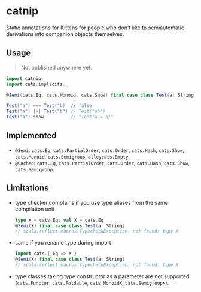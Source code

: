 # catnip

Static annotations for Kittens for people who don't like to semiautomatic
derivations into companion objects themselves.

## Usage

> Not published anywhere yet.

```scala
import catnip._
import cats.implicits._

@Semi(cats.Eq, cats.Monoid, cats.Show) final case class Test(a: String)

Test("a") === Test("b)  // false
Test("a") |+| Test("b") // Test("ab")
Test("a").show          // "Test(a = a)"
```

## Implemented

 * `@Semi`: `cats.Eq`, `cats.PartialOrder`, `cats.Order`, `cats.Hash`,
   `cats.Show`,  `cats.Monoid`, `cats.Semigroup`, `alleycats.Empty`,
 * `@Cached`: `cats.Eq`, `cats.PartialOrder`, `cats.Order`, `cats.Hash`,
   `cats.Show`, `cats.Semigroup`.

## Limitations

 * type checker complains if you use type aliases from the same compilation unit
   ```scala
   type X = cats.Eq; val X = cats.Eq
   @Semi(X) final case class Test(a: String)
   // scala.reflect.macros.TypecheckException: not found: type X
   ```
 * same if you rename type during import
   ```scala
   import cats.{ Eq => X }
   @Semi(X) final case class Test(a: String)
   // scala.reflect.macros.TypecheckException: not found: type X
   ```
 * type classes taking type constructor as a parameter are not supported
   (`cats.Functor`, `cats.Foldable`, `cats.MonoidK`, `cats.SemigroupK`).
